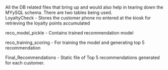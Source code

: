 All the DB related files that bring up and would also help in tearing down the MYySQL schema. There are two tables being used.
<br/>
LoyaltyCheck - Stores the customer phone no entered at the kiosk for retrieving the loyalty points accumulated
<br/>

reco_model_pickle - Contains trained recommendation model

reco_training_scoring - For training the model and generating top 5 recommendation

Final_Recommendations - Static file of Top 5 recommendations generated for each customer.
